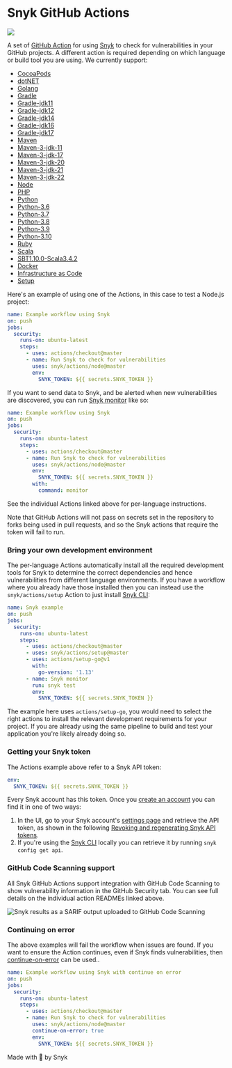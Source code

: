 # Snyk GitHub Actions

![](https://github.com/snyk/actions/workflows/Generate%20Snyk%20GitHub%20Actions/badge.svg)

A set of [GitHub Action](https://github.com/features/actions) for using [Snyk](https://snyk.co/SnykGH) to check for
vulnerabilities in your GitHub projects. A different action is required depending on which language or build tool
you are using. We currently support:


- [CocoaPods](cocoapods)
- [dotNET](dotnet)
- [Golang](golang)
- [Gradle](gradle)
- [Gradle-jdk11](gradle-jdk11)
- [Gradle-jdk12](gradle-jdk12)
- [Gradle-jdk14](gradle-jdk14)
- [Gradle-jdk16](gradle-jdk16)
- [Gradle-jdk17](gradle-jdk17)
- [Maven](maven)
- [Maven-3-jdk-11](maven-3-jdk-11)
- [Maven-3-jdk-17](maven-3-jdk-17)
- [Maven-3-jdk-20](maven-3-jdk-20)
- [Maven-3-jdk-21](maven-3-jdk-21)
- [Maven-3-jdk-22](maven-3-jdk-22)
- [Node](node)
- [PHP](php)
- [Python](python)
- [Python-3.6](python-3.6)
- [Python-3.7](python-3.7)
- [Python-3.8](python-3.8)
- [Python-3.9](python-3.9)
- [Python-3.10](python-3.10)
- [Ruby](ruby)
- [Scala](scala)
- [SBT1.10.0-Scala3.4.2](sbt1.10.0-scala3.4.2)
- [Docker](docker)
- [Infrastructure as Code](iac)
- [Setup](setup)

Here's an example of using one of the Actions, in this case to test a Node.js project:

```yaml
name: Example workflow using Snyk
on: push
jobs:
  security:
    runs-on: ubuntu-latest
    steps:
      - uses: actions/checkout@master
      - name: Run Snyk to check for vulnerabilities
        uses: snyk/actions/node@master
        env:
          SNYK_TOKEN: ${{ secrets.SNYK_TOKEN }}
```

If you want to send data to Snyk, and be alerted when new vulnerabilities are discovered, you can run [Snyk monitor](https://support.snyk.io/hc/en-us/articles/360000920818-What-is-the-difference-between-snyk-test-protect-and-monitor-) like so:

```yaml
name: Example workflow using Snyk
on: push
jobs:
  security:
    runs-on: ubuntu-latest
    steps:
      - uses: actions/checkout@master
      - name: Run Snyk to check for vulnerabilities
        uses: snyk/actions/node@master
        env:
          SNYK_TOKEN: ${{ secrets.SNYK_TOKEN }}
        with:
          command: monitor
```

See the individual Actions linked above for per-language instructions.

Note that GitHub Actions will not pass on secrets set in the repository to forks being used in pull requests, and so the Snyk actions that require the token will fail to run.

### Bring your own development environment

The per-language Actions automatically install all the required development tools for Snyk to determine the correct dependencies and hence vulnerabilities from different language environments. If you have a workflow where you already have those installed then you can instead use the `snyk/actions/setup` Action to just install [Snyk CLI][cli-gh]:

```yaml
name: Snyk example
on: push
jobs:
  security:
    runs-on: ubuntu-latest
    steps:
      - uses: actions/checkout@master
      - uses: snyk/actions/setup@master
      - uses: actions/setup-go@v1
        with:
          go-version: '1.13'
      - name: Snyk monitor
        run: snyk test
        env:
          SNYK_TOKEN: ${{ secrets.SNYK_TOKEN }}
```

The example here uses `actions/setup-go`, you would need to select the right actions to install the relevant development requirements for your project. If you are already using the same pipeline to build and test your application you're likely already doing so.

### Getting your Snyk token

The Actions example above refer to a Snyk API token:

```yaml
env:
  SNYK_TOKEN: ${{ secrets.SNYK_TOKEN }}
```

Every Snyk account has this token. Once you [create an account](https://snyk.co/SignUpGH) you can find it in one of two ways:

1. In the UI, go to your Snyk account's [settings page](https://app.snyk.io/account) and retrieve the API token, as shown in the following [Revoking and regenerating Snyk API tokens](https://support.snyk.io/hc/en-us/articles/360004008278-Revoking-and-regenerating-Snyk-API-tokens).
2. If you're using the [Snyk CLI](https://support.snyk.io/hc/en-us/articles/360003812458-Getting-started-with-the-CLI) locally you can retrieve it by running `snyk config get api`.

### GitHub Code Scanning support

All Snyk GitHub Actions support integration with GitHub Code Scanning to show vulnerability information in the GitHub Security tab. You can see full details on the individual action READMEs linked above.

![Snyk results as a SARIF output uploaded to GitHub Code Scanning](_templates/sarif-example.png)

### Continuing on error

The above examples will fail the workflow when issues are found. If you want to ensure the Action continues, even if Snyk finds vulnerabilities, then [continue-on-error](https://docs.github.com/en/actions/reference/workflow-syntax-for-github-actions#jobsjob_idstepscontinue-on-error) can be used..

```yaml
name: Example workflow using Snyk with continue on error
on: push
jobs:
  security:
    runs-on: ubuntu-latest
    steps:
      - uses: actions/checkout@master
      - name: Run Snyk to check for vulnerabilities
        uses: snyk/actions/node@master
        continue-on-error: true
        env:
          SNYK_TOKEN: ${{ secrets.SNYK_TOKEN }}
```

Made with 💜 by Snyk

[cli-gh]: https://github.com/snyk/snyk 'Snyk CLI'
[cli-ref]: https://docs.snyk.io/snyk-cli/cli-reference 'Snyk CLI Reference documentation'
